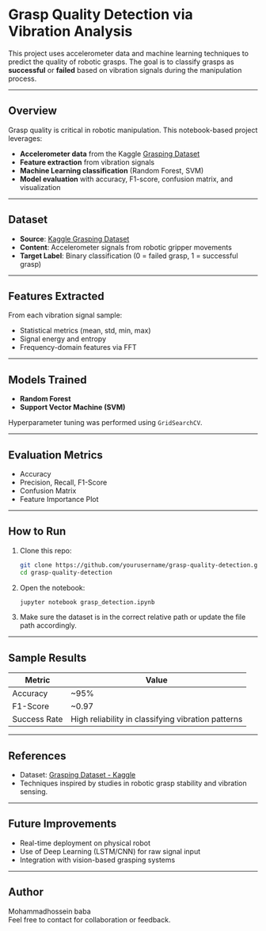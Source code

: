 # Grasp Quality Detection via Vibration Analysis

This project uses accelerometer data and machine learning techniques to predict the quality of robotic grasps. The goal is to classify grasps as **successful** or **failed** based on vibration signals during the manipulation process.

---

## Overview

Grasp quality is critical in robotic manipulation. This notebook-based project leverages:

- **Accelerometer data** from the Kaggle [Grasping Dataset](https://www.kaggle.com/datasets/ugocupcic/grasping-dataset)
- **Feature extraction** from vibration signals
- **Machine Learning classification** (Random Forest, SVM)
- **Model evaluation** with accuracy, F1-score, confusion matrix, and visualization

---

## Dataset

- **Source**: [Kaggle Grasping Dataset](https://www.kaggle.com/datasets/ugocupcic/grasping-dataset)
- **Content**: Accelerometer signals from robotic gripper movements
- **Target Label**: Binary classification (0 = failed grasp, 1 = successful grasp)

---

## Features Extracted

From each vibration signal sample:
- Statistical metrics (mean, std, min, max)
- Signal energy and entropy
- Frequency-domain features via FFT

---

## Models Trained

- **Random Forest**
- **Support Vector Machine (SVM)**

Hyperparameter tuning was performed using `GridSearchCV`.

---

## Evaluation Metrics

- Accuracy
- Precision, Recall, F1-Score
- Confusion Matrix
- Feature Importance Plot

---

## How to Run

1. Clone this repo:
   ```bash
   git clone https://github.com/yourusername/grasp-quality-detection.git
   cd grasp-quality-detection
   ```

2. Open the notebook:
   ```bash
   jupyter notebook grasp_detection.ipynb
   ```

3. Make sure the dataset is in the correct relative path or update the file path accordingly.

---

## Sample Results

| Metric      | Value |
|-------------|-------|
| Accuracy    | ~95%  |
| F1-Score    | ~0.97 |
| Success Rate| High reliability in classifying vibration patterns |

---

## References

- Dataset: [Grasping Dataset - Kaggle](https://www.kaggle.com/datasets/ugocupcic/grasping-dataset)
- Techniques inspired by studies in robotic grasp stability and vibration sensing.

---

## Future Improvements

- Real-time deployment on physical robot
- Use of Deep Learning (LSTM/CNN) for raw signal input
- Integration with vision-based grasping systems

---

## Author

Mohammadhossein baba<br>
Feel free to contact for collaboration or feedback.
